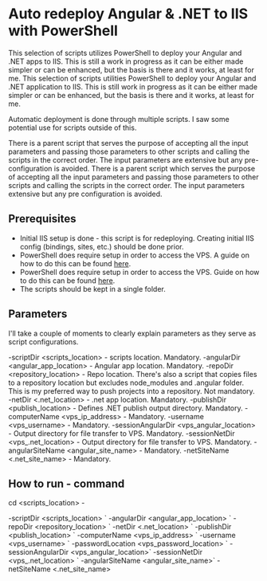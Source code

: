 # **Auto redeploy Angular & .NET to IIS with PowerShell**

This selection of scripts utilizes PowerShell to deploy your Angular and .NET apps to IIS. This is still a work in progress as it can be either made simpler or can be enhanced, but the basis is there and it works, at least for me.
This selection of scripts utilities PowerShell to deploy your Angular and .NET application to IIS. This is still work in progress as it can be either made simpler or can be enhanced, but the basis is there and it works, at least for me.

Automatic deployment is done through multiple scripts. I saw some potential use for scripts outside of this.

There is a parent script that serves the purpose of accepting all the input parameters and passing those parameters to other scripts and calling the scripts in the correct order. The input parameters are extensive but any pre-configuration is avoided.
There is a parent script which serves the purpose of accepting all the input parameters and passing those parameters to other scripts and calling the scripts in the correct order. The input parameters extensive but any pre configuration is avoided.



## **Prerequisites**

- Initial IIS setup is done - this script is for redeploying. Creating initial IIS config (bindings, sites, etc.) should be done prior.
- PowerShell does require setup in order to access the VPS. A guide on how to do this can be found [here](https://www.microsoft.com/en-gb/industry/blog/technetuk/2016/02/11/configuring-winrm-over-https-to-enable-powershell-remoting/).
- PowerShell does require setup in order to access the VPS. Guide on how to do this can be found [here](https://www.microsoft.com/en-gb/industry/blog/technetuk/2016/02/11/configuring-winrm-over-https-to-enable-powershell-remoting/).
- The scripts should be kept in a single folder.



## **Parameters**

I'll take a couple of moments to clearly explain parameters as they serve as script configurations.

\-scriptDir <scripts\_location> - scripts location. Mandatory.
\-angularDir <angular\_app\_location> - Angular app location. Mandatory.
\-repoDir <repository\_location> - Repo location. There's also a script that copies files to a repository location but excludes node\_modules and .angular folder. This is my preferred way to push projects into a repository. Not mandatory.
\-netDir <.net\_location> - .net app location. Mandatory.
\-publishDir <publish\_location> - Defines .NET publish output directory. Mandatory.
\-computerName <vps\_ip\_address> - Mandatory.
\-username <vps\_username> - Mandatory.
\-sessionAngularDir <vps\_angular\_location> - Output directory for file transfer to VPS. Mandatory.
\-sessionNetDir <vps\_.net\_location> - Output directory for file transfer to VPS. Mandatory.
\-angularSiteName <angular\_site\_name> - Mandatory.
\-netSiteName <.net\_site\_name> - Mandatory.



## **How to run - command**

cd <scripts\_location> -

\-scriptDir <scripts\_location> \`
\-angularDir <angular\_app\_location> \`
\-repoDir <repository\_location> \`
\-netDir <.net\_location> \`
\-publishDir <publish\_location> \`
\-computerName <vps\_ip\_address> \`
\-username <vps\_username> \`
\-passwordLocation <vps\_password\_location> \`
\-sessionAngularDir <vps\_angular\_location>\`
\-sessionNetDir <vps\_.net\_location> \`
\-angularSiteName <angular\_site\_name>\`
\-netSiteName <.net\_site\_name>



